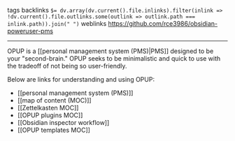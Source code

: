 tags 
backlinks `$= dv.array(dv.current().file.inlinks).filter(inlink => !dv.current().file.outlinks.some(outlink => outlink.path === inlink.path)).join(" ")`
weblinks https://github.com/rce3986/obsidian-poweruser-pms
___
OPUP is a [[personal management system (PMS)|PMS]] designed to be your "second-brain." OPUP seeks to be minimalistic and quick to use with the tradeoff of not being so user-friendly.

Below are links for understanding and using OPUP:

- [[personal management system (PMS)]]
- [[map of content (MOC)]]
- [[Zettelkasten MOC]]
- [[OPUP plugins MOC]]
- [[Obsidian inspector workflow]]
- [[OPUP templates MOC]]